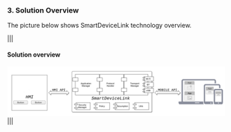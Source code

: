 ### 3.  Solution Overview

The picture below shows SmartDeviceLink technology overview.

|||
#### Solution overview
![Solution overview](./assets/image14.png)
|||
